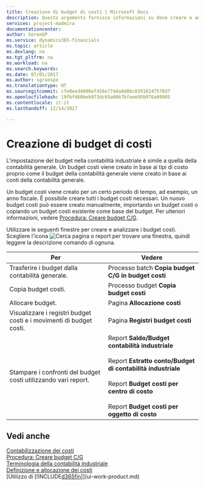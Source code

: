 ```yaml
---
title: Creazione di budget di costi | Microsoft Docs
description: Questo argomento fornisce informazioni su dove creare e analizzare budget costi.
services: project-madeira
documentationcenter: 
author: SorenGP
ms.service: dynamics365-financials
ms.topic: article
ms.devlang: na
ms.tgt_pltfrm: na
ms.workload: na
ms.search.keywords: 
ms.date: 07/01/2017
ms.author: sgroespe
ms.translationtype: HT
ms.sourcegitcommit: cfe0eed4090ef458e774da8d0bc03910247570d7
ms.openlocfilehash: 19fbfd60beb973dc65a09b7bfeee95b976a89905
ms.contentlocale: it-it
ms.lasthandoff: 12/14/2017

---
```

# <a name="creating-cost-budgets"></a>Creazione di budget di costi
L'impostazione del budget nella contabilità industriale è simile a quella della contabilità generale. Un budget costi viene creato in base ai tipi di costo proprio come il budget della contabilità generale viene creato in base ai conti della contabilità generale.  

Un budget costi viene creato per un certo periodo di tempo, ad esempio, un anno fiscale. È possibile creare tutti i budget costi necessari. Un nuovo budget costi può essere creato manualmente, importando un budget costi o copiando un budget costi esistente come base del budget. Per ulteriori informazioni, vedere [Procedura: Creare budget C/G](finance-how-create-budgets.md).

Utilizzare le seguenti finestre per creare e analizzare i budget costi. Scegliere l'icona ![Cerca pagina o report](media/ui-search/search_small.png "icona Cerca pagina o report") per trovare una finestra, quindi leggere la descrizione comando di ognuna.

|Per|Vedere|  
|--------|---------|  
|Trasferire i budget dalla contabilità generale.|Processo batch **Copia budget C/G in budget costi**|  
|Copia budget costi.|Processo budget **Copia budget costi**|  
|Allocare budget.|Pagina **Allocazione costi**|  
|Visualizzare i registri budget costi e i movimenti di budget costi.|Pagina **Registri budget costi**|  
|Stampare i confronti del budget costi utilizzando vari report.|Report **Saldo/Budget contabilità industriale**<br /><br /> Report **Estratto conto/Budget di contabilità industriale**<br /><br /> Report **Budget costi per centro di costo**<br /><br /> Report **Budget costi per oggetto di costo**|  

## <a name="see-also"></a>Vedi anche  
[Contabilizzazione dei costi](finance-manage-cost-accounting.md)  
[Procedura: Creare budget C/G](finance-how-create-budgets.md)  
[Terminologia della contabilità industriale](finance-terminology-in-cost-accounting.md)   
[Definizione e allocazione dei costi](finance-define-and-allocate-costs.md)  
[Utilizzo di [!INCLUDE[d365fin](includes/d365fin_md.md)]](ui-work-product.md)

